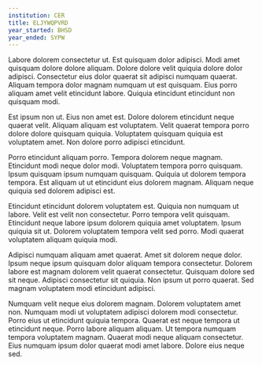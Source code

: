 ```yaml
---
institution: CER
title: ELJYWQPVRD
year_started: BHSD
year_ended: SYPW
---
```


Labore dolorem consectetur ut. Est quisquam dolor adipisci. Modi amet quisquam dolore dolore aliquam. Dolore dolore velit quiquia dolore dolor adipisci. Consectetur eius dolor quaerat sit adipisci numquam quaerat. Aliquam tempora dolor magnam numquam ut est quisquam. Eius porro aliquam amet velit etincidunt labore. Quiquia etincidunt etincidunt non quisquam modi.

Est ipsum non ut. Eius non amet est. Dolore dolorem etincidunt neque quaerat velit. Aliquam aliquam est voluptatem. Velit quaerat tempora porro dolore dolore quisquam quiquia. Voluptatem quisquam quiquia est voluptatem amet. Non dolore porro adipisci etincidunt.

Porro etincidunt aliquam porro. Tempora dolorem neque magnam. Etincidunt modi neque dolor modi. Voluptatem tempora porro quisquam. Ipsum quisquam ipsum numquam quisquam. Quiquia ut dolorem tempora tempora. Est aliquam ut ut etincidunt eius dolorem magnam. Aliquam neque quiquia sed dolorem adipisci est.

Etincidunt etincidunt dolorem voluptatem est. Quiquia non numquam ut labore. Velit est velit non consectetur. Porro tempora velit quisquam. Etincidunt neque labore ipsum dolorem quiquia amet voluptatem. Ipsum quiquia sit ut. Dolorem voluptatem tempora velit sed porro. Modi quaerat voluptatem aliquam quiquia modi.

Adipisci numquam aliquam amet quaerat. Amet sit dolorem neque dolor. Ipsum neque ipsum quisquam dolor aliquam tempora consectetur. Dolorem labore est magnam dolorem velit quaerat consectetur. Quisquam dolore sed sit neque. Adipisci consectetur sit quiquia. Non ipsum ut porro quaerat. Sed magnam voluptatem modi etincidunt adipisci.

Numquam velit neque eius dolorem magnam. Dolorem voluptatem amet non. Numquam modi ut voluptatem adipisci dolorem modi consectetur. Porro eius ut etincidunt quiquia tempora. Quaerat est neque tempora ut etincidunt neque. Porro labore aliquam aliquam. Ut tempora numquam tempora voluptatem magnam. Quaerat modi neque aliquam consectetur. Eius numquam ipsum dolor quaerat modi amet labore. Dolore eius neque sed.
    
